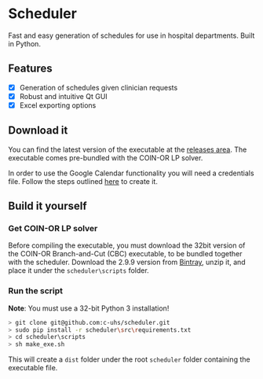 # Scheduler
Fast and easy generation of schedules for use in hospital departments. 
Built in Python.

## Features
- [x] Generation of schedules given clinician requests
- [x] Robust and intuitive Qt GUI
- [x] Excel exporting options

## Download it
You can find the latest version of the executable at the [releases area](https://github.com/c-uhs/scheduler/releases). 
The executable comes pre-bundled with the COIN-OR LP solver. 

In order to use the Google Calendar functionality you will need a credentials file.
Follow the steps outlined [here](https://c-uhs.github.io/scheduler/build/html/manual.html#generating-google-api-credentials) to create it.

## Build it yourself
### Get COIN-OR LP solver
Before compiling the executable, you must download the 32bit version of the COIN-OR Branch-and-Cut (CBC)
executable, to be bundled together with the scheduler. Download the 2.9.9 version from [Bintray](https://bintray.com/coin-or/download/Cbc/2.9.9), unzip it, and place it under the ```scheduler\scripts``` folder.

### Run the script
**Note**: You must use a 32-bit Python 3 installation!

```sh
> git clone git@github.com:c-uhs/scheduler.git
> sudo pip install -r scheduler\src\requirements.txt
> cd scheduler\scripts
> sh make_exe.sh
```

This will create a `dist` folder under the root `scheduler` folder containing the executable file.